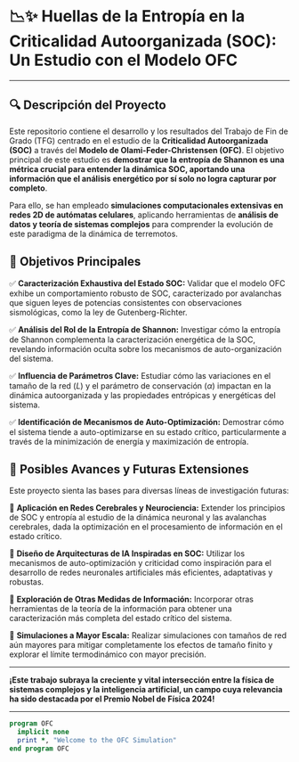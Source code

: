 # 📉✨ Huellas de la Entropía en la Criticalidad Autoorganizada (SOC): Un Estudio con el Modelo OFC

---

## 🔍 Descripción del Proyecto

Este repositorio contiene el desarrollo y los resultados del Trabajo de Fin de Grado (TFG) centrado en el estudio de la **Criticalidad Autoorganizada (SOC)** a través del **Modelo de Olami-Feder-Christensen (OFC)**. El objetivo principal de este estudio es **demostrar que la entropía de Shannon es una métrica crucial para entender la dinámica SOC, aportando una información que el análisis energético por sí solo no logra capturar por completo**.

Para ello, se han empleado **simulaciones computacionales extensivas en redes 2D de autómatas celulares**, aplicando herramientas de **análisis de datos y teoría de sistemas complejos** para comprender la evolución de este paradigma de la dinámica de terremotos.

## 📌 Objetivos Principales

✅ **Caracterización Exhaustiva del Estado SOC:** Validar que el modelo OFC exhibe un comportamiento robusto de SOC, caracterizado por avalanchas que siguen leyes de potencias consistentes con observaciones sismológicas, como la ley de Gutenberg-Richter.

✅ **Análisis del Rol de la Entropía de Shannon:** Investigar cómo la entropía de Shannon complementa la caracterización energética de la SOC, revelando información oculta sobre los mecanismos de auto-organización del sistema.

✅ **Influencia de Parámetros Clave:** Estudiar cómo las variaciones en el tamaño de la red ($L$) y el parámetro de conservación ($\alpha$) impactan en la dinámica autoorganizada y las propiedades entrópicas y energéticas del sistema.

✅ **Identificación de Mecanismos de Auto-Optimización:** Demostrar cómo el sistema tiende a auto-optimizarse en su estado crítico, particularmente a través de la minimización de energía y maximización de entropía.

## 🚀 Posibles Avances y Futuras Extensiones

Este proyecto sienta las bases para diversas líneas de investigación futuras:

🔹 **Aplicación en Redes Cerebrales y Neurociencia:** Extender los principios de SOC y entropía al estudio de la dinámica neuronal y las avalanchas cerebrales, dada la optimización en el procesamiento de información en el estado crítico.

🔹 **Diseño de Arquitecturas de IA Inspiradas en SOC:** Utilizar los mecanismos de auto-optimización y criticidad como inspiración para el desarrollo de redes neuronales artificiales más eficientes, adaptativas y robustas.

🔹 **Exploración de Otras Medidas de Información:** Incorporar otras herramientas de la teoría de la información para obtener una caracterización más completa del estado crítico del sistema.

🔹 **Simulaciones a Mayor Escala:** Realizar simulaciones con tamaños de red aún mayores para mitigar completamente los efectos de tamaño finito y explorar el límite termodinámico con mayor precisión.

---

**¡Este trabajo subraya la creciente y vital intersección entre la física de sistemas complejos y la inteligencia artificial, un campo cuya relevancia ha sido destacada por el Premio Nobel de Física 2024!**

---

```fortran
program OFC
  implicit none
  print *, "Welcome to the OFC Simulation"
end program OFC
